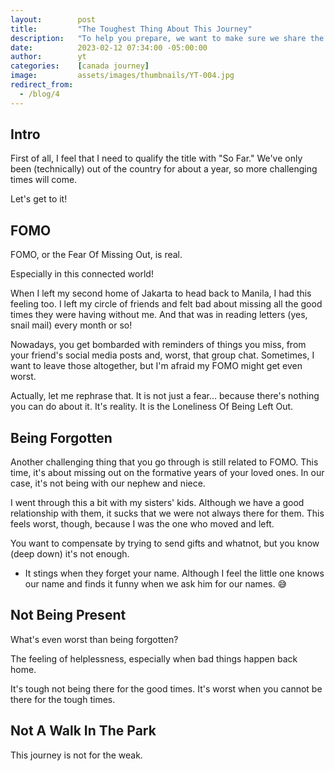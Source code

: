 ```yaml
---
layout:        post
title:         "The Toughest Thing About This Journey"
description:   "To help you prepare, we want to make sure we share the tough times that we've gone through. So you can prepare for them too."
date:          2023-02-12 07:34:00 -05:00:00
author:        yt
categories:    [canada journey]
image:         assets/images/thumbnails/YT-004.jpg
redirect_from:
  - /blog/4
---
```


## Intro

First of all, I feel that I need to qualify the title with "So Far." We've only been (technically) out of the country for about a year, so more challenging times will come. 

Let's get to it!

## FOMO

FOMO, or the Fear Of Missing Out, is real. 

Especially in this connected world!

When I left my second home of Jakarta to head back to Manila, I had this feeling too. I left my circle of friends and felt bad about missing all the good times they were having without me. And that was in reading letters (yes, snail mail) every month or so!

Nowadays, you get bombarded with reminders of things you miss, from your friend's social media posts and, worst, that group chat. Sometimes, I want to leave those altogether, but I'm afraid my FOMO might get even worst. 

Actually, let me rephrase that. It is not just a fear... because there's nothing you can do about it. It's reality. It is the Loneliness Of Being Left Out. 

## Being Forgotten

Another challenging thing that you go through is still related to FOMO. This time, it's about missing out on the formative years of your loved ones. In our case, it's not being with our nephew and niece. 

I went through this a bit with my sisters' kids. Although we have a good relationship with them, it sucks that we were not always there for them. This feels worst, though, because I was the one who moved and left. 

You want to compensate by trying to send gifts and whatnot, but you know (deep down) it's not enough. 

* It stings when they forget your name. Although I feel the little one knows our name and finds it funny when we ask him for our names. 😅

## Not Being Present

What's even worst than being forgotten? 

The feeling of helplessness, especially when bad things happen back home. 

It's tough not being there for the good times. It's worst when you cannot be there for the tough times. 

## Not A Walk In The Park

This journey is not for the weak. 

